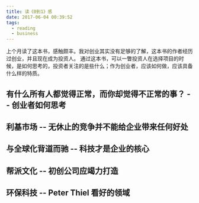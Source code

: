 ```yaml
---
title: 读《0到1》感
date: 2017-06-04 00:39:52
tags:
  - reading
  - business
---
```


上个月读了这本书，感触颇丰。我对创业其实没有足够的了解，这本书的作者经历过创业，并且现在成为投资人。
通过这本书，可以一瞥投资人在选择项目的时候，是如何思考的，投资者关注的是些什么；作为创业者，应该如何做，应该具备什么样的特质。

## 有什么所有人都觉得正常，而你却觉得不正常的事？ -- 创业者如何思考

## 利基市场 -- 无休止的竞争并不能给企业带来任何好处

## 与全球化背道而驰 -- 科技才是企业的核心

## 帮派文化 -- 初创公司应竭力打造

## 环保科技 -- Peter Thiel 看好的领域